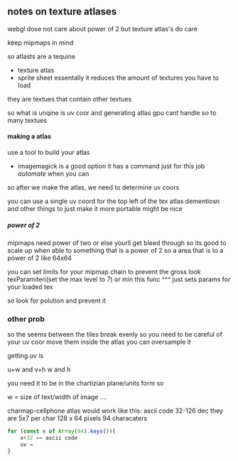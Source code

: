 ## notes on texture atlases
webgl dose not care about power of 2 
but texture atlas's do care

keep mipmaps in mind


so atlasts are a tequine 
- texture atlas
- sprite sheet
essentally it reduces the amount of textures you have to load

they are textues that contain other textues

so what is unqine is uv coor and generating atlas
gpu cant handle so to many textues


#### making a atlas
use a tool to build your atlas
- imagemagick is a good option it has a command just for this job
*automate* when you can

so after we make the atlas,
we need to determine uv coors

you can use a single uv coord for the top left of the tex
atlas dementiosn and other things to just make it more portable might be nice

##### power of 2
mipmaps need power of two or else yourll get bleed through
so its good to scale up when able to something that is a power of 2
so a area that is to a power of 2 like 64x64

you can set limits for your mipmap chain to prevent the 
gross look
texParamiteri(set the max level to 7) or min
this func ^^^ just sets params for your loaded tex

so look for polution and prevent it 

### other prob
so the seems between the tiles break evenly
so you need to be careful of your uv coor
move them inside the atlas you can oversample it 

getting uv is 

u+w and v+h
w and h 

you need it to be in the chartizian plane/units form so 

w = size of text/width of image
....

charmap-cellphone atlas would work like this:
    ascii code 32-126 dec they are 5x7 per char
    128 x 64 pixels
94 characaters

```js
for (const x of Array(94).keys()){
    x+32 == ascii code
    uv = 
}

```
